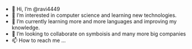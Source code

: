 - 👋 Hi, I’m @ravi4449
- 👀 I’m interested in computer science and learning new technologies.
- 🌱 I’m currently learning more and more languages and improving my knowledge.
- 💞️ I’m looking to collaborate on symboisis and many more big companies 
- 📫 How to reach me ...

<!---
ravi4449/ravi4449 is a ✨ special ✨ repository because its `README.md` (this file) appears on your GitHub profile.
You can click the Preview link to take a look at your changes.
--->
